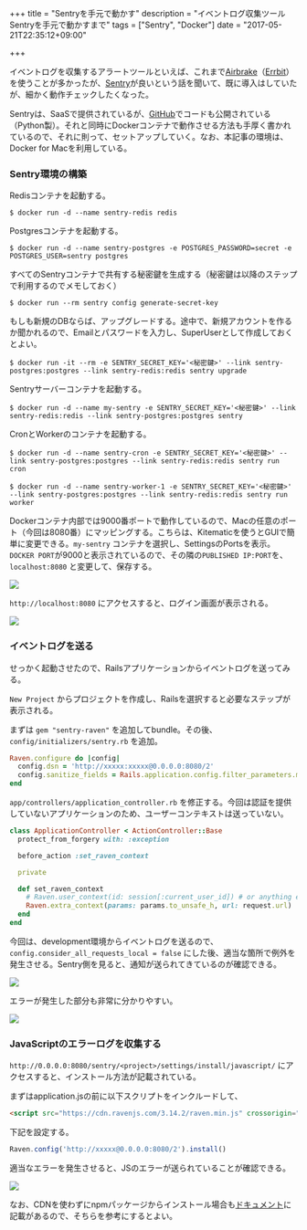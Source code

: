 +++
title = "Sentryを手元で動かす"
description = "イベントログ収集ツール Sentryを手元で動かすまで"
tags = ["Sentry", "Docker"]
date = "2017-05-21T22:35:12+09:00"

+++

イベントログを収集するアラートツールといえば、これまで[Airbrake](https://airbrake.io/)（[Errbit](https://github.com/errbit/errbit)）を使うことが多かったが、[Sentry](https://sentry.io/welcome/)が良いという話を聞いて、既に導入はしていたが、細かく動作チェックしたくなった。

Sentryは、SaaSで提供されているが、[GitHub](https://github.com/getsentry/sentry)でコードも公開されている（Python製）。それと同時にDockerコンテナで動作させる方法も手厚く書かれているので、それに則って、セットアップしていく。なお、本記事の環境は、Docker for Macを利用している。

### Sentry環境の構築

Redisコンテナを起動する。

    $ docker run -d --name sentry-redis redis

Postgresコンテナを起動する。

    $ docker run -d --name sentry-postgres -e POSTGRES_PASSWORD=secret -e POSTGRES_USER=sentry postgres

すべてのSentryコンテナで共有する秘密鍵を生成する（秘密鍵は以降のステップで利用するのでメモしておく）

    $ docker run --rm sentry config generate-secret-key

もしも新規のDBならば、アップグレードする。途中で、新規アカウントを作るか聞かれるので、Emailとパスワードを入力し、SuperUserとして作成しておくとよい。

    $ docker run -it --rm -e SENTRY_SECRET_KEY='<秘密鍵>' --link sentry-postgres:postgres --link sentry-redis:redis sentry upgrade

Sentryサーバーコンテナを起動する。

    $ docker run -d --name my-sentry -e SENTRY_SECRET_KEY='<秘密鍵>' --link sentry-redis:redis --link sentry-postgres:postgres sentry

CronとWorkerのコンテナを起動する。

    $ docker run -d --name sentry-cron -e SENTRY_SECRET_KEY='<秘密鍵>' --link sentry-postgres:postgres --link sentry-redis:redis sentry run cron

    $ docker run -d --name sentry-worker-1 -e SENTRY_SECRET_KEY='<秘密鍵>' --link sentry-postgres:postgres --link sentry-redis:redis sentry run worker

Dockerコンテナ内部では9000番ポートで動作しているので、Macの任意のポート（今回は8080番）にマッピングする。こちらは、Kitematicを使うとGUIで簡単に変更できる。`my-sentry` コンテナを選択し、SettingsのPortsを表示。`DOCKER PORT`が9000と表示されているので、その隣の`PUBLISHED IP:PORT`を、`localhost:8080` と変更して、保存する。

![](https://cloud.githubusercontent.com/assets/15371677/26284625/c22f9e6e-3e7a-11e7-9ffb-dacc391febef.png)

`http://localhost:8080` にアクセスすると、ログイン画面が表示される。

![](https://cloud.githubusercontent.com/assets/15371677/26284599/56f70c4a-3e7a-11e7-9158-8b15170ab8e4.png)

### イベントログを送る

せっかく起動させたので、Railsアプリケーションからイベントログを送ってみる。

`New Project` からプロジェクトを作成し、Railsを選択すると必要なステップが表示される。

まずは `gem "sentry-raven"` を追加してbundle。その後、`config/initializers/sentry.rb` を追加。

```ruby
Raven.configure do |config|
  config.dsn = 'http://xxxxx:xxxxx@0.0.0.0:8080/2'
  config.sanitize_fields = Rails.application.config.filter_parameters.map(&:to_s)
end
```

`app/controllers/application_controller.rb` を修正する。今回は認証を提供していないアプリケーションのため、ユーザーコンテキストは送っていない。

```ruby
class ApplicationController < ActionController::Base
  protect_from_forgery with: :exception

  before_action :set_raven_context

  private

  def set_raven_context
    # Raven.user_context(id: session[:current_user_id]) # or anything else in session
    Raven.extra_context(params: params.to_unsafe_h, url: request.url)
  end
end
```

今回は、development環境からイベントログを送るので、 `config.consider_all_requests_local = false` にした後、適当な箇所で例外を発生させる。Sentry側を見ると、通知が送られてきているのが確認できる。

![](https://cloud.githubusercontent.com/assets/15371677/26284830/32edf4b2-3e7f-11e7-8468-ed83325cb356.png)

エラーが発生した部分も非常に分かりやすい。

![](https://cloud.githubusercontent.com/assets/15371677/26284844/5d1ee430-3e7f-11e7-9bd7-8498e73c4458.png)

### JavaScriptのエラーログを収集する

`http://0.0.0.0:8080/sentry/<project>/settings/install/javascript/` にアクセスすると、インストール方法が記載されている。

まずはapplication.jsの前に以下スクリプトをインクルードして、

```html
<script src="https://cdn.ravenjs.com/3.14.2/raven.min.js" crossorigin="anonymous"></script>
```

下記を設定する。

```javascript
Raven.config('http://xxxxx@0.0.0.0:8080/2').install()
```

適当なエラーを発生させると、JSのエラーが送られていることが確認できる。

![](https://cloud.githubusercontent.com/assets/15371677/26285001/d2138e42-3e81-11e7-9b38-e3296af934fc.png)

なお、CDNを使わずにnpmパッケージからインストール場合も[ドキュメント](https://docs.sentry.io/clients/javascript/install/)に記載があるので、そちらを参考にするとよい。

